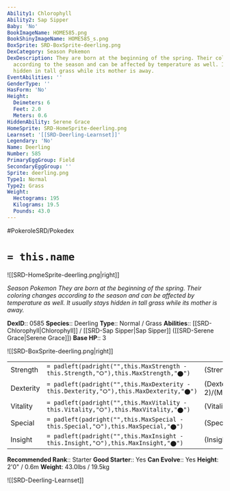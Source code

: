 ```yaml
---
Ability1: Chlorophyll
Ability2: Sap Sipper
Baby: 'No'
BookImageName: HOME585.png
BookShinyImageName: HOME585_s.png
BoxSprite: SRD-BoxSprite-deerling.png
DexCategory: Season Pokemon
DexDescription: They are born at the beginning of the spring. Their coloring changes
  according to the season and can be affected by temperature as well. It usually stays
  hidden in tall grass while its mother is away.
EventAbilities: ''
GenderType: ''
HasForm: 'No'
Height:
  Deimeters: 6
  Feet: 2.0
  Meters: 0.6
HiddenAbility: Serene Grace
HomeSprite: SRD-HomeSprite-deerling.png
Learnset: '[[SRD-Deerling-Learnset]]'
Legendary: 'No'
Name: Deerling
Number: 585
PrimaryEggGroup: Field
SecondaryEggGroup: ''
Sprite: deerling.png
Type1: Normal
Type2: Grass
Weight:
  Hectograms: 195
  Kilograms: 19.5
  Pounds: 43.0
---
```


#PokeroleSRD/Pokedex

# `= this.name`

![[SRD-HomeSprite-deerling.png|right]]

*Season Pokemon*
*They are born at the beginning of the spring. Their coloring changes according to the season and can be affected by temperature as well. It usually stays hidden in tall grass while its mother is away.*

**DexID**:: 0585
**Species**:: Deerling
**Type**:: Normal / Grass
**Abilities**:: [[SRD-Chlorophyll|Chlorophyll]] / [[SRD-Sap Sipper|Sap Sipper]] ([[SRD-Serene Grace|Serene Grace]])
**Base HP**:: 3

![[SRD-BoxSprite-deerling.png|right]]

|           |                                                                                        |                                          |
| --------- | -------------------------------------------------------------------------------------- | ---------------------------------------- |
| Strength  | `= padleft(padright("",this.MaxStrength - this.Strength,"⭘"),this.MaxStrength,"⬤")`    | (Strength::2)/(MaxStrength::4)   |
| Dexterity | `= padleft(padright("",this.MaxDexterity - this.Dexterity,"⭘"),this.MaxDexterity,"⬤")` | (Dexterity:: 2)/(MaxDexterity::5) |
| Vitality  | `= padleft(padright("",this.MaxVitality - this.Vitality,"⭘"),this.MaxVitality,"⬤")`    | (Vitality::2)/(MaxVitality::4)   |
| Special   | `= padleft(padright("",this.MaxSpecial - this.Special,"⭘"),this.MaxSpecial,"⬤")`       | (Special::1)/(MaxSpecial::3)     |
| Insight   | `= padleft(padright("",this.MaxInsight - this.Insight,"⭘"),this.MaxInsight,"⬤")`       | (Insight::2)/(MaxInsight::4)     |

**Recommended Rank**:: Starter
**Good Starter**:: Yes
**Can Evolve**:: Yes
**Height**: 2'0" / 0.6m
**Weight**: 43.0lbs / 19.5kg

![[SRD-Deerling-Learnset]]